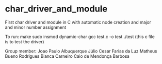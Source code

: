 # char_driver_and_module
First char driver and module in C with automatic node creation and major and minor number assignment

To run:
  make
  sudo insmod dynamic-char
  gcc test.c -o test
  ./test      (this c file is to test the driver)
  
  Group member:
    Joao Paulo Albuquerque
    Júlio Cesar Farias da Luz
    Matheus Bueno Rodrigues
    Bianca Carneiro
    Caio de Mendonça Barbosa
